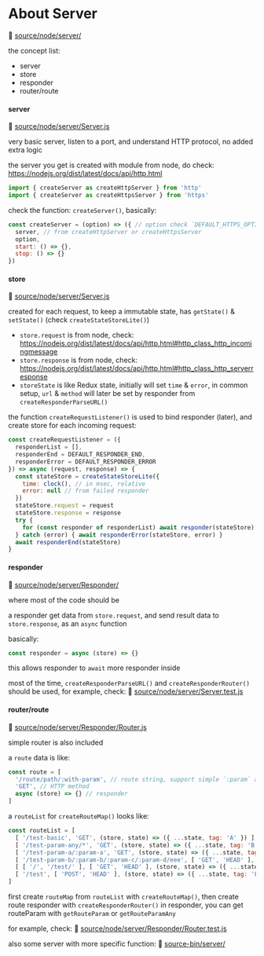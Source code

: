 # About Server

📁 [source/node/server/](../source/node/server/)

the concept list:
- server
- store
- responder
- router/route

#### server

📄 [source/node/server/Server.js](../source/node/server/Server.js)

very basic server, listen to a port, and understand HTTP protocol,
no added extra logic

the server you get is created with module from node,
do check: https://nodejs.org/dist/latest/docs/api/http.html
```js
import { createServer as createHttpServer } from 'http'
import { createServer as createHttpsServer } from 'https'
```

check the function: `createServer()`, basically:
```js
const createServer = (option) => ({ // option check `DEFAULT_HTTPS_OPTION` and `DEFAULT_HTTP_OPTION`
  server, // from createHttpServer or createHttpsServer
  option,
  start: () => {},
  stop: () => {}
})
```


#### store

📄 [source/node/server/Server.js](../source/node/server/Server.js)

created for each request, to keep a immutable state, 
has `getState()` & `setState()` (check `createStateStoreLite()`)

- `store.request` is from node, check: https://nodejs.org/dist/latest/docs/api/http.html#http_class_http_incomingmessage
- `store.response` is from node, check: https://nodejs.org/dist/latest/docs/api/http.html#http_class_http_serverresponse
- `storeState` is like Redux state, initially will set `time` & `error`,
  in common setup, `url` & `method` will later be set by responder from `createResponderParseURL()`

the function `createRequestListener()` is used to bind responder (later), 
and create store for each incoming request:
```js
const createRequestListener = ({
  responderList = [],
  responderEnd = DEFAULT_RESPONDER_END,
  responderError = DEFAULT_RESPONDER_ERROR
}) => async (request, response) => {
  const stateStore = createStateStoreLite({
    time: clock(), // in msec, relative
    error: null // from failed responder
  })
  stateStore.request = request
  stateStore.response = response
  try {
    for (const responder of responderList) await responder(stateStore)
  } catch (error) { await responderError(stateStore, error) }
  await responderEnd(stateStore)
}
```


#### responder

📁 [source/node/server/Responder/](../source/node/server/Responder/)

where most of the code should be

a responder get data from `store.request`, 
and send result data to `store.response`,
as an `async` function

basically:
```js
const responder = async (store) => {}
```

this allows responder to `await` more responder inside

most of the time, `createResponderParseURL()` and `createResponderRouter()` should be used,
for example, check: 📄 [source/node/server/Server.test.js](../source/node/server/Server.test.js)


#### router/route

📄 [source/node/server/Responder/Router.js](../source/node/server/Responder/Router.js)

simple router is also included

a `route` data is like:
```js
const route = [ 
  '/route/path/:with-param', // route string, support simple `:param` and `*`
  'GET', // HTTP method
  async (store) => {} // responder
]
```

a `routeList` for `createRouteMap()` looks like:
```js
const routeList = [
  [ '/test-basic', 'GET', (store, state) => ({ ...state, tag: 'A' }) ],
  [ '/test-param-any/*', 'GET', (store, state) => ({ ...state, tag: 'B' }) ],
  [ '/test-param-a/:param-a', 'GET', (store, state) => ({ ...state, tag: 'C' }) ],
  [ '/test-param-b/:param-b/:param-c/:param-d/eee', [ 'GET', 'HEAD' ], (store, state) => ({ ...state, tag: 'D' }) ],
  [ [ '/', '/test/' ], [ 'GET', 'HEAD' ], (store, state) => ({ ...state, tag: 'E' }) ],
  [ '/test', [ 'POST', 'HEAD' ], (store, state) => ({ ...state, tag: 'F' }) ]
]
```

first create `routeMap` from `routeList` with `createRouteMap()`,
then create route responder with `createResponderRouter()`
in responder, you can get routeParam with `getRouteParam` or `getRouteParamAny`

for example, check: 📄 [source/node/server/Responder/Router.test.js](../source/node/server/Responder/Router.test.js)

also some server with more specific function: 📁 [source-bin/server/](../source-bin/server/)
